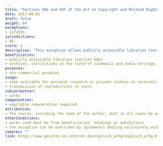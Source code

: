 ```yaml
---
title: "Sections 60e and 60f of the Act on Copyright and Related Rights (UrhG)"
date: 2017-09-01
draft: false
weight: 64
exceptions:
- info53n
jurisdictions:
- DE
score: 2
description: "This exception allows publicly accessible libraries (section 60e), as well as archives, institutions in the field of cinematic and audio heritage, publicly accessible museums and educational establishments, which neither directly nor indirectly serve commercial purposes (section 60f), to reproduce for the purpose of i.a. making available, as well as make available for personal research or private studies at terminals on their premises of works from their holdings or exhibitions. Libraries may also, in response to individual orders, transmit reproductions of up to 10 per cent of a published work to users, as well as reproductions of isolated articles which have appeared in professional or scientific journals, as long as it is for non-commercial purposes. Agreements which deal exclusively with the making available of content on terminals or with the transmission of reproductions in response to individual orders have priority over the use under the exception." 
beneficiaries:
- publicly accessible libraries (section 60e)
- archives, institutions in the field of cinematic and audio heritage, publicly accessible museums and educational establishments, which neither directly nor indirectly serve commercial purposes (section 60e)
purposes: 
- non-commercial purposes
usage:
- make available for personal research or private studies on terminals on their premises
- transmission of reproductions to users
subjectmatter:
- works
compensation:
- equitable remuneration required
attribution: 
- the source, including the name of the author, must in all cases be acknowledged unless this is not possible
otherConditions: 
- works used must be from beneficiaries' holdings or exhibitions
- the exception can be overriden by agreements dealing exclusively with the making available of content at terminals or with the transmission of reproductions in response to individual orders
remarks: ""
link: https://www.gesetze-im-internet.de/englisch_urhg/englisch_urhg.html#p0453
---
```

